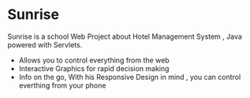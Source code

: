 # Sunrise 

Sunrise is a  school Web Project about Hotel Management System , Java powered with Servlets.

  - Allows you to control everything from the web
  - Interactive Graphics for rapid decision making
  - Info on the go, With his Responsive Design in mind , you can control everthing from your phone
